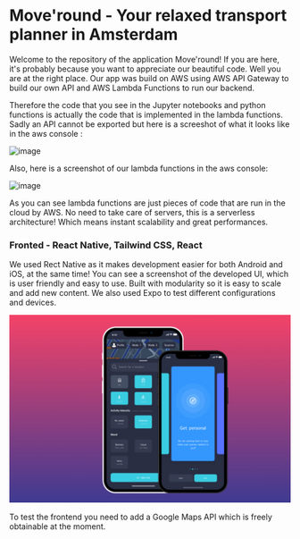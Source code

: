 # Move'round - Your relaxed transport planner in Amsterdam

Welcome to the repository of the application Move'round! If you are here, it's probably because you want to appreciate our beautiful code. Well you are at the right place. Our app was build on AWS using AWS API Gateway to build our own API and AWS Lambda Functions to run our backend. 

Therefore the code that you see in the Jupyter notebooks and python functions is actually the code that is implemented in the lambda functions. Sadly an API cannot be exported but here is a screeshot of what it looks like in the aws console : 

<img width="250" alt="image" src="https://user-images.githubusercontent.com/59032005/160786493-6bb06fc7-a724-4735-b395-8618aed6f6ca.png">


Also, here is a screenshot of our lambda functions in the aws console:

<img width="1027" alt="image" src="https://user-images.githubusercontent.com/59032005/160786680-79f27fa3-8b16-4540-8a56-d3474c0d110b.png">

As you can see lambda functions are just pieces of code that are run in the cloud by AWS. No need to take care of servers, this is a serverless architecture! Which means instant scalability and great performances.

### Fronted - React Native, Tailwind CSS, React

We used Rect Native as it makes development easier for both Android and iOS, at the same time! You can see a screenshot of the developed UI, which is user friendly and easy to use. Built with modularity so it is easy to scale and add new content. We also used Expo to test different configurations and devices.

<img width="1027" alt="image3" src="https://github.com/Claw666/relaxed_transport/blob/main/Screenshots/image1.jpeg">

To test the frontend you need to add a Google Maps API which is freely obtainable at the moment. 
